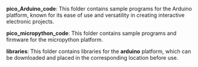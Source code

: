 **pico_Arduino_code**: This folder contains sample programs for the Arduino platform, known for its ease of use and versatility in creating interactive electronic projects.

**pico_micropython_code**: This folder contains sample programs and firmware for the micropython platform.

**libraries**: This folder contains libraries for the **arduino** platform, which can be downloaded and placed in the corresponding location before use.
